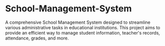 # School-Management-System
A comprehensive School Management System designed to streamline various administrative tasks in educational institutions. This project aims to provide an efficient way to manage student information, teacher's records, attendance, grades, and more.
